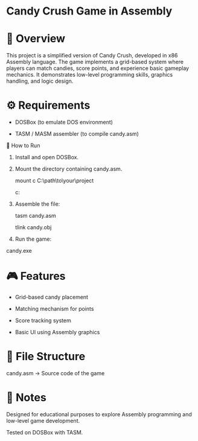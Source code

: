 # Candy Crush Game in Assembly

# 📌 Overview

This project is a simplified version of Candy Crush, developed in x86 Assembly language. The game implements a grid-based system where players can match candies, score points, and experience basic gameplay mechanics. It demonstrates low-level programming skills, graphics handling, and logic design.

# ⚙️ Requirements

 - DOSBox (to emulate DOS environment)

 - TASM / MASM assembler (to compile candy.asm)

🚀 How to Run

1. Install and open DOSBox.

2. Mount the directory containing candy.asm.

    mount c C:\path\to\your\project
  
    c:


3. Assemble the file:

    tasm candy.asm
   
    tlink candy.obj


5. Run the game:

  candy.exe

# 🎮 Features

 - Grid-based candy placement

 - Matching mechanism for points

 - Score tracking system

 - Basic UI using Assembly graphics

# 📂 File Structure

candy.asm → Source code of the game

# 📖 Notes

Designed for educational purposes to explore Assembly programming and low-level game development.

Tested on DOSBox with TASM.

